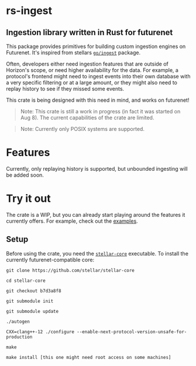 # rs-ingest
## Ingestion library written in Rust for futurenet

This package provides primitives for building custom ingestion engines on Futurenet. It's inspired from stellars [`go/ingest`](https://github.com/stellar/go/tree/master/ingest) package.

Often, developers either need ingestion features that are outside of Horizon's scope, or need higher availability for the data. For example, a protocol's frontend might need to ingest events into their own database with a very specific filtering or at a large amount, or they might also need to replay history to see if they missed some events. 

This crate is being designed with this need in mind, and works on futurenet!

> Note: This crate is still a work in progress (in fact it was started on Aug 8). The current capabilities of the crate are limited.

> Note: Currently only POSIX systems are supported.

# Features

Currently, only replaying history is supported, but unbounded ingesting will be added soon.

# Try it out

The crate is a WIP, but you can already start playing around the features it currently offers. For example, check out the [examples](https://github.com/xycloo/rs-soroban-cortex/tree/main/ingest/src/bin).

## Setup

Before using the crate, you need the [`stellar-core`](https://github.com/stellar/stellar-core) executable. To install the currently futurenet-compatible core:

```
git clone https://github.com/stellar/stellar-core

cd stellar-core

git checkout b7d3a8f8

git submodule init

git submodule update

./autogen

CXX=clang++-12 ./configure --enable-next-protocol-version-unsafe-for-production

make

make install [this one might need root access on some machines]
```
